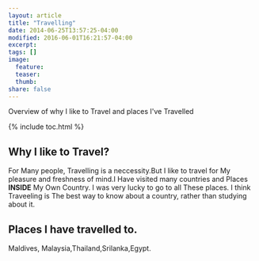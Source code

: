 ```yaml
---
layout: article
title: "Travelling"
date: 2014-06-25T13:57:25-04:00
modified: 2016-06-01T16:21:57-04:00
excerpt:
tags: []
image:
  feature:
  teaser:
  thumb:
share: false
---
```


Overview of why I like to Travel and places I've Travelled

{% include toc.html %}

## Why I like to Travel?

For Many people, Travelling is a neccessity.But I like to travel for My pleasure and freshness of mind.I Have visited many countries and Places **INSIDE** My Own Country. I was very lucky to go to all These places. I think Traveeling is The best way to know about a country, rather than studying about it.

## Places I have travelled to.
Maldives, Malaysia,Thailand,Srilanka,Egypt.

